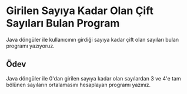 # Girilen Sayıya Kadar Olan Çift Sayıları Bulan Program

Java döngüler ile kullanıcının girdiği sayıya kadar çift olan sayıları bulan programı yazıyoruz.

## Ödev
Java döngüler ile 0'dan girilen sayıya kadar olan sayılardan 3 ve 4'e tam bölünen sayıların ortalamasını hesaplayan programı yazınız.